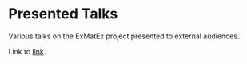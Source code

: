 Presented Talks
===============

Various talks on the ExMatEx project presented to external audiences.

Link to [link](https://github.com/downloads/exmatex/presented-talks/Cloud+X.pdf).
